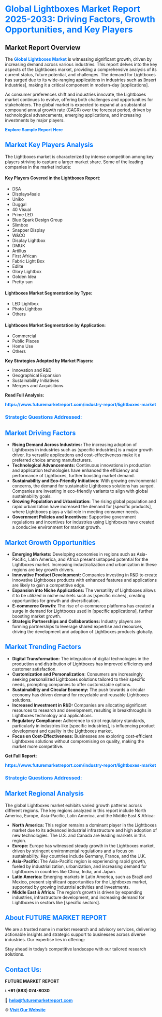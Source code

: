 <h1 style="color: #007BFF;">Global Lightboxes Market Report 2025-2033: Driving Factors, Growth Opportunities, and Key Players</h1>

<section id="overview">
<h2>Market Report Overview</h2>
<p>The <a href="https://www.futuremarketreport.com/industry-report/lightboxes-market" style="color: #007BFF; text-decoration: none;"><strong>Global Lightboxes Market</strong></a> is witnessing significant growth, driven by increasing demand across various industries. This report delves into the key aspects of the Lightboxes market, providing a comprehensive analysis of its current status, future potential, and challenges. The demand for Lightboxes has surged due to its wide-ranging applications in industries such as [insert industries], making it a critical component in modern-day [applications].</p>
<p>As consumer preferences shift and industries innovate, the Lightboxes market continues to evolve, offering both challenges and opportunities for stakeholders. The global market is expected to expand at a substantial compound annual growth rate (CAGR) over the forecast period, driven by technological advancements, emerging applications, and increasing investments by major players.</p>
</section>

<section id="overview">
<p><a href="https://www.futuremarketreport.com/request-sample/reportId=88725" style="color: #007BFF; text-decoration: none;"><strong>Explore Sample Report Here</strong></a></p>
</section>

<section id="key-players">
<h2 style="color: #007BFF;">Market Key Players Analysis</h2>
<p>The Lightboxes market is characterized by intense competition among key players striving to capture a larger market share. Some of the leading companies in the market include:</p>
<h4>Key Players Covered in the Lightboxes Report:</h4>
<ul><li>DSA</li><li>Displays4sale</li><li>Uniko</li><li>Duggal</li><li>40 Visual</li><li>Prime LED</li><li>Blue Spark Design Group</li><li>Slimbox</li><li>Snapper Display</li><li>W&amp;CO</li><li>Display Lightbox</li><li>DMUK</li><li>Artillus</li><li>First African</li><li>Fabric Light Box</li><li>Edlite</li><li>Glory Lightbox</li><li>Golden Idea</li><li>Pretty sun</li></ul>
<h4>Lightboxes Market Segmentation by Type:</h4>
<ul><li>LED Lightbox</li><li>Photo Lightbox</li><li>Others</li></ul>

<h4>Lightboxes Market Segmentation by Application:</h4>
<ul><li>Commercial</li><li>Public Places</li><li>Home Use</li><li>Others</li></ul>
<p><strong>Key Strategies Adopted by Market Players:</strong></p>
<ul>
<li>Innovation and R&D</li>
<li>Geographical Expansion</li>
<li>Sustainability Initiatives</li>
<li>Mergers and Acquisitions</li>
</ul>
</section>

<section>
<p><strong>Read Full Analysis: </strong></p><a href="https://www.futuremarketreport.com/industry-report/lightboxes-market" style="color: #007BFF; text-decoration: none;"><strong>https://www.futuremarketreport.com/industry-report/lightboxes-market</strong></a>
<h3 style="color: #007BFF;">Strategic Questions Addressed:</h3>
</section>

<section id="driving-factors">
<h2 style="color: #007BFF;">Market Driving Factors</h2>
<ul>
<li><strong>Rising Demand Across Industries:</strong> The increasing adoption of Lightboxes in industries such as [specific industries] is a major growth driver. Its versatile applications and cost-effectiveness make it a preferred choice among manufacturers.</li>
<li><strong>Technological Advancements:</strong> Continuous innovations in production and application technologies have enhanced the efficiency and performance of Lightboxes, further boosting market demand.</li>
<li><strong>Sustainability and Eco-Friendly Initiatives:</strong> With growing environmental concerns, the demand for sustainable Lightboxes solutions has surged. Companies are investing in eco-friendly variants to align with global sustainability goals.</li>
<li><strong>Growing Population and Urbanization:</strong> The rising global population and rapid urbanization have increased the demand for [specific products], where Lightboxes plays a vital role in meeting consumer needs.</li>
<li><strong>Government Policies and Incentives:</strong> Supportive government regulations and incentives for industries using Lightboxes have created a conducive environment for market growth.</li>
</ul>
</section>

<section id="growth-opportunities">
<h2 style="color: #007BFF;">Market Growth Opportunities</h2>
<ul>
<li><strong>Emerging Markets:</strong> Developing economies in regions such as Asia-Pacific, Latin America, and Africa present untapped potential for the Lightboxes market. Increasing industrialization and urbanization in these regions are key growth drivers.</li>
<li><strong>Innovative Product Development:</strong> Companies investing in R&D to create innovative Lightboxes products with enhanced features and applications are likely to gain a competitive edge.</li>
<li><strong>Expansion into Niche Applications:</strong> The versatility of Lightboxes allows it to be utilized in niche markets such as [specific niches], creating opportunities for growth and diversification.</li>
<li><strong>E-commerce Growth:</strong> The rise of e-commerce platforms has created a surge in demand for Lightboxes used in [specific applications], further boosting market growth.</li>
<li><strong>Strategic Partnerships and Collaborations:</strong> Industry players are forming partnerships to leverage shared expertise and resources, driving the development and adoption of Lightboxes products globally.</li>
</ul>
</section>

<section id="trending-factors">
<h2 style="color: #007BFF;">Market Trending Factors</h2>
<ul>
<li><strong>Digital Transformation:</strong> The integration of digital technologies in the production and distribution of Lightboxes has improved efficiency and customer satisfaction.</li>
<li><strong>Customization and Personalization:</strong> Consumers are increasingly seeking personalized Lightboxes solutions tailored to their specific needs, prompting companies to offer customizable options.</li>
<li><strong>Sustainability and Circular Economy:</strong> The push towards a circular economy has driven demand for recyclable and reusable Lightboxes solutions.</li>
<li><strong>Increased Investment in R&D:</strong> Companies are allocating significant resources to research and development, resulting in breakthroughs in Lightboxes technology and applications.</li>
<li><strong>Regulatory Compliance:</strong> Adherence to strict regulatory standards, particularly in industries like [specific industries], is influencing product development and quality in the Lightboxes market.</li>
<li><strong>Focus on Cost-Effectiveness:</strong> Businesses are exploring cost-efficient Lightboxes solutions without compromising on quality, making the market more competitive.</li>
</ul>
</section>

<section>
<p><strong>Get Full Report: </strong></p><a href="https://www.futuremarketreport.com/industry-report/lightboxes-market" style="color: #007BFF; text-decoration: none;"><strong>https://www.futuremarketreport.com/industry-report/lightboxes-market</strong></a>
<h3 style="color: #007BFF;">Strategic Questions Addressed:</h3>
</section>


<section id="regional-analysis">
<h2 style="color: #007BFF;">Market Regional Analysis</h2>
<p>The global Lightboxes market exhibits varied growth patterns across different regions. The key regions analyzed in this report include North America, Europe, Asia-Pacific, Latin America, and the Middle East & Africa:</p>
<ul>
<li><strong>North America:</strong> This region remains a dominant player in the Lightboxes market due to its advanced industrial infrastructure and high adoption of new technologies. The U.S. and Canada are leading markets in this region.</li>
<li><strong>Europe:</strong> Europe has witnessed steady growth in the Lightboxes market, driven by stringent environmental regulations and a focus on sustainability. Key countries include Germany, France, and the U.K.</li>
<li><strong>Asia-Pacific:</strong> The Asia-Pacific region is experiencing rapid growth, fueled by industrialization, urbanization, and increasing demand for Lightboxes in countries like China, India, and Japan.</li>
<li><strong>Latin America:</strong> Emerging markets in Latin America, such as Brazil and Mexico, present significant opportunities for the Lightboxes market, supported by growing industrial activities and investments.</li>
<li><strong>Middle East & Africa:</strong> The region’s growth is driven by expanding industries, infrastructure development, and increasing demand for Lightboxes in sectors like [specific sectors].</li>
</ul>
</section>

<footer>
<h2 style="color: #007BFF;">About FUTURE MARKET REPORT</h2>
<p>We are a trusted name in market research and advisory services, delivering actionable insights and strategic support to businesses across diverse industries. Our expertise lies in offering:</p>

<p>Stay ahead in today’s competitive landscape with our tailored research solutions.</p>

<h2 style="color: #007BFF;">Contact Us:</h2>
<p><strong>FUTURE MARKET REPORT</strong></p>
<p>📞 <strong>+91 (883) 074-8030</strong></p>
<p>📧 <strong><a href="mailto:help@futuremarketreport.com" style="color: #007BFF;">help@futuremarketreport.com</a></strong></p>
<p>🌐 <strong><a href="https://www.futuremarketreport.com/" style="color: #007BFF;">Visit Our Website</a></strong></p>
</footer>